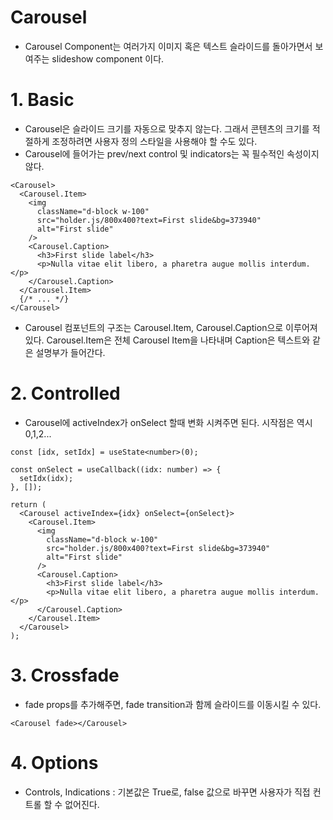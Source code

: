 # Carousel

- Carousel Component는 여러가지 이미지 혹은 텍스트 슬라이드를 돌아가면서 보여주는 slideshow component 이다.

# 1. Basic

- Carousel은 슬라이드 크기를 자동으로 맞추지 않는다. 그래서 콘텐츠의 크기를 적절하게 조정하려면 사용자 정의 스타일을 사용해야 할 수도 있다.
- Carousel에 들어가는 prev/next control 및 indicators는 꼭 필수적인 속성이지 않다.

```tsx
<Carousel>
  <Carousel.Item>
    <img
      className="d-block w-100"
      src="holder.js/800x400?text=First slide&bg=373940"
      alt="First slide"
    />
    <Carousel.Caption>
      <h3>First slide label</h3>
      <p>Nulla vitae elit libero, a pharetra augue mollis interdum.</p>
    </Carousel.Caption>
  </Carousel.Item>
  {/* ... */}
</Carousel>
```

- Carousel 컴포넌트의 구조는 Carousel.Item, Carousel.Caption으로 이루어져있다. Carousel.Item은 전체 Carousel Item을 나타내며 Caption은 텍스트와 같은 설명부가 들어간다.

# 2. Controlled

- Carousel에 activeIndex가 onSelect 할때 변화 시켜주면 된다. 시작점은 역시 0,1,2...

```tsx
const [idx, setIdx] = useState<number>(0);

const onSelect = useCallback((idx: number) => {
  setIdx(idx);
}, []);

return (
  <Carousel activeIndex={idx} onSelect={onSelect}>
    <Carousel.Item>
      <img
        className="d-block w-100"
        src="holder.js/800x400?text=First slide&bg=373940"
        alt="First slide"
      />
      <Carousel.Caption>
        <h3>First slide label</h3>
        <p>Nulla vitae elit libero, a pharetra augue mollis interdum.</p>
      </Carousel.Caption>
    </Carousel.Item>
  </Carousel>
);
```

# 3. Crossfade

- fade props를 추가해주면, fade transition과 함께 슬라이드를 이동시킬 수 있다.

```tsx
<Carousel fade></Carousel>
```

# 4. Options

- Controls, Indications : 기본값은 True로, false 값으로 바꾸면 사용자가 직접 컨트롤 할 수 없어진다.
